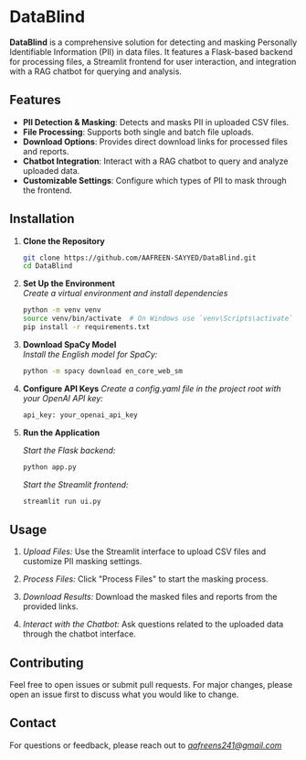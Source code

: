 # DataBlind

**DataBlind** is a comprehensive solution for detecting and masking Personally Identifiable Information (PII) in data files. It features a Flask-based backend for processing files, a Streamlit frontend for user interaction, and integration with a RAG chatbot for querying and analysis.

## Features

- **PII Detection & Masking**: Detects and masks PII in uploaded CSV files.
- **File Processing**: Supports both single and batch file uploads.
- **Download Options**: Provides direct download links for processed files and reports.
- **Chatbot Integration**: Interact with a RAG chatbot to query and analyze uploaded data.
- **Customizable Settings**: Configure which types of PII to mask through the frontend.

## Installation

1. **Clone the Repository**

   ```bash
   git clone https://github.com/AAFREEN-SAYYED/DataBlind.git
   cd DataBlind
   
2. **Set Up the Environment**   
   *Create a virtual environment and install dependencies*
   
   ```bash
   python -m venv venv
   source venv/bin/activate  # On Windows use `venv\Scripts\activate`
   pip install -r requirements.txt
   
4. **Download SpaCy Model**   
   *Install the English model for SpaCy:*
   
   ```bash
   python -m spacy download en_core_web_sm

6. **Configure API Keys**
   *Create a config.yaml file in the project root with your OpenAI API key:*
   
   ```bash
   api_key: your_openai_api_key
   
8. **Run the Application**
   
    *Start the Flask backend:*
   
    ```bash
    python app.py
    ```
    
    *Start the Streamlit frontend:*
   
    ```bash
    streamlit run ui.py
    ```

## Usage

1. *Upload Files:*
    Use the Streamlit interface to upload CSV files and customize PII masking settings.
   
2. *Process Files:*
    Click "Process Files" to start the masking process.
   
3. *Download Results:*
    Download the masked files and reports from the provided links.
   
4. *Interact with the Chatbot:*
    Ask questions related to the uploaded data through the chatbot interface.

## Contributing

Feel free to open issues or submit pull requests. For major changes, please open an issue first to discuss what you would like to change.

## Contact

For questions or feedback, please reach out to *aafreens241@gmail.com*

